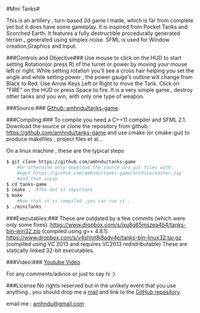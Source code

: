 #Mini Tanks#

This is an artillery , turn-based 2d game I made, which is far from complete yet but it does have some gameplay.
It is inspired from Pocket Tanks and Scorched Earth.
It features a fully destructible procedurally generated terrain , generated using simplex noise.
SFML is used for Window creation,Graphics and Input.

###Controls and Objective###
Use mouse to click on the HUD to start setting Rotation(or press R) of the turret or power by moving your mouse left or right.
While setting rotation you'll see a cross hair helping you set the angle and
while setting power , the power gauge's outline will change from Black to Red.
Use Arrow Keys Left or Right to move the Tank.
Click on "FIRE" on the HUD or press Space to fire.
It is a very simple game , destroy other tanks and you win, with only one type of weapon.

###Source:###
[Github: amhndu/tanks-game](https://github.com/amhndu/tanks-game).

###Compiling:###
To compile you need a C++11 compiler and SFML 2.1.
Download the source or clone the repository from github :
https://github.com/amhndu/tanks-game
and use cmake (or cmake-gui) to produce makefiles , project files et al...

On a linux machine , these are the typical steps
```sh
$ git clone https://github.com/amhndu/tanks-game
    #Or otherwise only download the source w/o git files with:
    #wget https://github.com/amhndu/tanks-game/archive/master.zip
    #and then unzip
$ cd tanks-game
$ cmake .  #The dot it important
$ make
    #Now that it is compiled ,you can run it .
$ ./miniTanks
```

###Executables:###
These are outdated by a few commits (which were only some fixes).
https://www.dropbox.com/s/ixu8g65mszea4b4/tanks-bin-win32.zip (compiled using g++ 4.8.1)
https://www.dropbox.com/s/v4shlyt8j8odv4e/tanks-bin-linux32.tar.gz (compiled using VC 2013 and requires VC2013 redistributable)
These are statically linked 32-bit executables.

###Video:###
[Youtube Video](http://www.youtube.com/watch?v=YbG_ej2fQKE)

For any comments/advice or just to say hi :)

###License
No rights reserved but in the unlikely event that you use anything , you should drop me a [mail](mailto:amhndu@gmail.com) and link to the [GitHub repository](https://github.com/amhndu/tanks-game).

email me : amhndu@gmail.com
